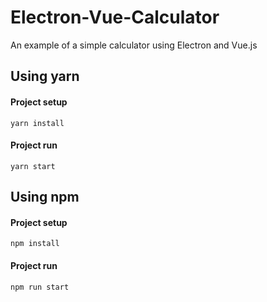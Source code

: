 # Electron-Vue-Calculator

An example of a simple calculator using Electron and Vue.js

## Using yarn

#### Project setup
```
yarn install
```

#### Project run
```
yarn start
```

## Using npm

#### Project setup
```
npm install
```

#### Project run
```
npm run start
```
